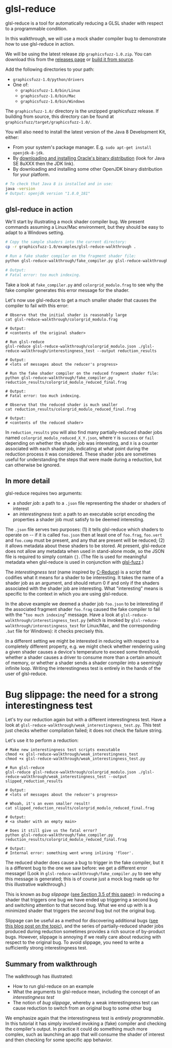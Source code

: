 # glsl-reduce

glsl-reduce is a tool for automatically reducing a GLSL shader with respect to a programmable condition.

In this walkthrough, we will use a mock shader compiler bug to demonstrate how
to use glsl-reduce in action.

We will be using the latest release zip `graphicsfuzz-1.0.zip`.
You can download this from the [releases page](glsl-fuzz-releases.md)
or [build it from source](glsl-fuzz-build.md).

Add the following directories to your path:

* `graphicsfuzz-1.0/python/drivers`
* One of:
  * `graphicsfuzz-1.0/bin/Linux`
  * `graphicsfuzz-1.0/bin/Mac`
  * `graphicsfuzz-1.0/bin/Windows`

The `graphicsfuzz-1.0/` directory is the unzipped graphicsfuzz release.
If building from source, this directory can be found at `graphicsfuzz/target/graphicsfuzz-1.0/`.

You will also need to install the latest version of the Java 8 Development Kit,
either:

* From your system's package manager. E.g. `sudo apt-get install openjdk-8-jdk`.
* By [downloading and installing Oracle's binary distribution](http://www.oracle.com/technetwork/java/javase/downloads/index.html) (look for Java SE 8uXXX then the JDK link).
* By downloading and installing some other OpenJDK binary distribution for your platform.


```sh
# To check that Java 8 is installed and in use:
java -version
# Output: openjdk version "1.8.0_181"
```

## glsl-reduce in action

We'll start by illustrating a mock shader compiler bug.  We present commands assuming a Linux/Mac environment, but they should be easy to adapt to a Windows setting.

```sh
# Copy the sample shaders into the current directory:
cp -r graphicsfuzz-1.0/examples/glsl-reduce-walkthrough .

# Run a fake shader compiler on the fragment shader file:
python glsl-reduce-walkthrough/fake_compiler.py glsl-reduce-walkthrough/colorgrid_modulo.frag

# Output:
# Fatal error: too much indexing.

```

Take a look at `fake_compiler.py` and `colorgrid_modulo.frag` to see why the fake compiler generates this error message for the shader.

Let's now use glsl-reduce to get a much smaller shader that causes the compiler to fail with this error:

```
# Observe that the initial shader is reasonably large
cat glsl-reduce-walkthrough/colorgrid_modulo.frag

# Output:
# <contents of the original shader>

# Run glsl-reduce
glsl-reduce glsl-reduce-walkthrough/colorgrid_modulo.json ./glsl-reduce-walkthrough/interestingness_test --output reduction_results

# Output:
# <lots of messages about the reducer's progress>

# Run the fake shader compiler on the reduced fragment shader file:
python glsl-reduce-walkthrough/fake_compiler.py reduction_results/colorgrid_modulo_reduced_final.frag

# Output:
# Fatal error: too much indexing.

# Observe that the reduced shader is much smaller
cat reduction_results/colorgrid_modulo_reduced_final.frag

# Output:
# <contents of the reduced shader>

```

In `reduction_results` you will also find many partially-reduced shader jobs named
`colorgrid_modulo_reduced_X_Y.json`, where `Y` is `success` or `fail` depending on
whether the shader job was interesting, and `X` is a counter associated with
each shader job, indicating at what point during the reduction process it was
considered.  These shader jobs are sometimes useful for understanding the steps that were made during a reduction, but can otherwise be ignored.


## In more detail

glsl-reduce requires two arguments:

* a *shader job*: a path to a `.json` file representing the shader or shaders of interest
* an *interestingness test*: a path to an executable script encoding the properties a shader job must satisfy to be deemed interesting.

The `.json` file serves two purposes: (1) it tells glsl-reduce which shaders to operate on -- if it is called `foo.json` then at least one of `foo.frag`, `foo.vert` and `foo.comp` must be present, and any that are present will be reduced; (2) it allows metadata about these shaders to be stored.  At present, glsl-reduce does not allow any metadata when used in stand-alone mode, so the JSON file is required to simply contain `{}`.  (The file is used for meaningful metadata when glsl-reduce is used in conjunction with [glsl-fuzz](glsl-fuzz-intro.md).)

The *interestingness test* (name inspired by [C-Reduce](https://embed.cs.utah.edu/creduce/using/)) is a script that codifies what it means for a shader to be interesting.  It takes the name of a shader job as an argument, and should return 0 if and only if the shaders associated with the shader job are interesting.  What "interesting" means is specific to the context in which you are using glsl-reduce.

In the above example we deemed a shader job `foo.json` to be interesting if the associated fragment shader `foo.frag` caused the fake compiler to fail with the "`too much indexing`" message.  Have a look at `glsl-reduce-walkthrough/interestingness_test.py` (which is invoked by `glsl-reduce-walkthrough/interestingness_test` for Linux/Mac, and the corresponding `.bat` file for Windows): it checks precisely this.

In a different setting we might be interested in reducing with respect to a completely different property, e.g. we might check whether rendering using a given shader causes a device's temperature to exceed some threshold, whether a shader causes a driver to consume more than a certain amount of memory, or whether a shader sends a shader compiler into
a seemingly infinite loop.  Writing the interestingness test is entirely in the hands of the user of glsl-reduce.


# Bug slippage: the need for a strong interestingness test

Let's try our reduction again but with a different interestingness test.  Have a look at `glsl-reduce-walkthrough/weak_interestingness_test.py`.  This test just checks whether compilation failed; it does not check the failure string.

Let's use it to perform a reduction:

```
# Make new interestingness test scripts executable
chmod +x glsl-reduce-walkthrough/weak_interestingness_test
chmod +x glsl-reduce-walkthrough/weak_interestingness_test.py

# Run glsl-reduce
glsl-reduce glsl-reduce-walkthrough/colorgrid_modulo.json ./glsl-reduce-walkthrough/weak_interestingness_test --output slipped_reduction_results

# Output:
# <lots of messages about the reducer's progress>

# Whoah, it's an even smaller result!
cat slipped_reduction_results/colorgrid_modulo_reduced_final.frag

# Output:
# <a shader with an empty main>

# Does it still give us the fatal error?
python glsl-reduce-walkthrough/fake_compiler.py reduction_results/colorgrid_modulo_reduced_final.frag

# Output:
# Internal error: something went wrong inlining 'floor'.

```

The reduced shader does cause a bug to trigger in the fake compiler, but it is a
different bug to the one we saw before: we get a different error message!  (Look
in `glsl-reduce-walkthrough/fake_compiler.py` to see why this message is
generated; this is of course just a mock bug made up for this illustrative walkthrough.)

This is known as *bug slippage* ([see Section 3.5 of this
paper](https://www.cs.utah.edu/~regehr/papers/pldi13.pdf)): in reducing a shader
that triggers one bug we have ended up triggering a second bug and switching
attention to that second bug.  What we end up with is a minimized shader that
triggers the *second* bug but not the original bug.

Slippage can be useful as a method for discovering additional bugs ([see this
blog post on the topic](https://blog.regehr.org/archives/1284)), and the series of partially-reduced shader jobs produced during reduction sometimes provides a rich source of by-product bugs.  However, slippage is annoying if we really care about reducing with respect to the original bug.  To avoid slippage, you need to write a sufficiently strong interestingness test.


## Summary from walkthrough

The walkthrough has illustrated:

* How to run glsl-reduce on an example
* What the arguments to glsl-reduce mean, including the concept of an *interestingness test*
* The notion of *bug slippage*, whereby a weak interestingness test can cause reduction to switch from an original bug to  some other bug

We emphasize again that the interestingness test is *entirely programmable*.
In this tutorial it has simply involved invoking a (fake) compiler and checking
the compiler's output.  In practice it could do something much more complex,
such as launching an app that will consume the shader of interest and then
checking for some specific app behavior.
